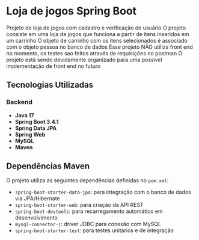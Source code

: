 # Loja de jogos Spring Boot 

Projeto de loja de jogos com cadastro e verificação de usuário
O projeto consiste em uma loja de jogos que funciona a partir de itens inseridos em um carrinho
O objeto de carrinho com os itens selecionados é associado com o objeto pessoa no banco de dados
Esse projeto NÃO utiliza front end no momento, os testes sao feitos através de requisições no postman 
O projeto está sendo devidamente organizado para uma possivel implementação de front end no futuro

## Tecnologias Utilizadas

### Backend
- **Java 17**
- **Spring Boot 3.4.1**
- **Spring Data JPA**
- **Spring Web**
- **MySQL**
- **Maven**

## Dependências Maven

O projeto utiliza as seguintes dependências definidas no `pom.xml`:

- `spring-boot-starter-data-jpa`: para integração com o banco de dados via JPA/Hibernate
- `spring-boot-starter-web`: para criação da API REST
- `spring-boot-devtools`: para recarregamento automático em desenvolvimento
- `mysql-connector-j`: driver JDBC para conexão com MySQL
- `spring-boot-starter-test`: para testes unitários e de integração
